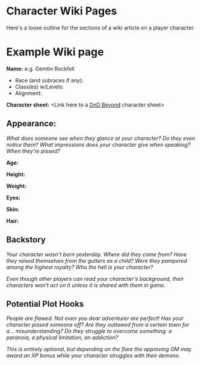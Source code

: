 # Character Wiki Pages
Here's a loose outline for the sections of a wiki article on a player character.

# Example Wiki page

**Name:** e.g. Gemtin Rockfell

* Race (and subraces if any):
* Class(es) w/Levels:
* Alignment:

**Character sheet:** <Link here to a [DnD Beyond](https://www.dndbeyond.com) character sheet>

## Appearance:

_What does someone see when they glance at your character? Do they even notice them? What impressions does your character give when speaking? When they're pissed?_

**Age:**

**Height:**

**Weight:**

**Eyes:**

**Skin:**

**Hair:**


## Backstory

_Your character wasn't born yesterday. Where did they come from? Have they raised themselves from the gutters as a child? Were they pampered among the highest royalty? Who the hell is your character?_

_Even though other players can read your character's background, their characters won't act on it unless it is shared with them in game._

## Potential Plot Hooks

_People are flawed. Not even you dear adventurer are perfect! Has your character pissed someone off? Are they outlawed from a certain town for a... misunderstanding? Do they struggle to overcome something: a paranoia, a physical limitation, an addiction?_ 

_This is entirely optional, but depending on the flare the approving GM may award an XP bonus while your character struggles with their demons._